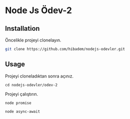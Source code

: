 # Node Js Ödev-2
## Installation

Öncelikle projeyi clonelayın.
```bash
git clone https://github.com/hibadem/nodejs-odevler.git
```

## Usage

Projeyi cloneladıktan sonra açınız.

```linux
cd nodejs-odevler/odev-2
```

Projeyi çalıştırın.

```linux
node promise 
```

```linux
node async-await 
```
